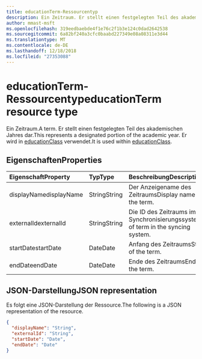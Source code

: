 ```yaml
---
title: educationTerm-Ressourcentyp
description: Ein Zeitraum. Er stellt einen festgelegten Teil des akademischen Jahres dar. Er wird in educationClass verwendet.
author: mmast-msft
ms.openlocfilehash: 319eedbaebde4f1e76c2f1b3e124c0dad2642538
ms.sourcegitcommit: 6a82bf240a3cfc0baabd227349e08a08311e3d44
ms.translationtype: MT
ms.contentlocale: de-DE
ms.lasthandoff: 12/18/2018
ms.locfileid: "27353088"
---
```

# <a name="educationterm-resource-type"></a><span data-ttu-id="5845c-105">educationTerm-Ressourcentyp</span><span class="sxs-lookup"><span data-stu-id="5845c-105">educationTerm resource type</span></span>

<span data-ttu-id="5845c-106">Ein Zeitraum.</span><span class="sxs-lookup"><span data-stu-id="5845c-106">A term.</span></span> <span data-ttu-id="5845c-107">Er stellt einen festgelegten Teil des akademischen Jahres dar.</span><span class="sxs-lookup"><span data-stu-id="5845c-107">This represents a designated portion of the academic year.</span></span> <span data-ttu-id="5845c-108">Er wird in [educationClass](educationclass.md) verwendet.</span><span class="sxs-lookup"><span data-stu-id="5845c-108">It is used within [educationClass](educationclass.md).</span></span>

## <a name="properties"></a><span data-ttu-id="5845c-109">Eigenschaften</span><span class="sxs-lookup"><span data-stu-id="5845c-109">Properties</span></span>
| <span data-ttu-id="5845c-110">Eigenschaft</span><span class="sxs-lookup"><span data-stu-id="5845c-110">Property</span></span>     | <span data-ttu-id="5845c-111">Typ</span><span class="sxs-lookup"><span data-stu-id="5845c-111">Type</span></span>   |<span data-ttu-id="5845c-112">Beschreibung</span><span class="sxs-lookup"><span data-stu-id="5845c-112">Description</span></span>|
|:---------------|:--------|:----------|
|<span data-ttu-id="5845c-113">displayName</span><span class="sxs-lookup"><span data-stu-id="5845c-113">displayName</span></span>| <span data-ttu-id="5845c-114">String</span><span class="sxs-lookup"><span data-stu-id="5845c-114">String</span></span>| <span data-ttu-id="5845c-115">Der Anzeigename des Zeitraums</span><span class="sxs-lookup"><span data-stu-id="5845c-115">Display name of the term.</span></span>| 
|<span data-ttu-id="5845c-116">externalId</span><span class="sxs-lookup"><span data-stu-id="5845c-116">externalId</span></span>|<span data-ttu-id="5845c-117">String</span><span class="sxs-lookup"><span data-stu-id="5845c-117">String</span></span>| <span data-ttu-id="5845c-118">Die ID des Zeitraums im Synchronisierungssystem</span><span class="sxs-lookup"><span data-stu-id="5845c-118">ID of term in the syncing system.</span></span>|
|<span data-ttu-id="5845c-119">startDate</span><span class="sxs-lookup"><span data-stu-id="5845c-119">startDate</span></span>|<span data-ttu-id="5845c-120">Date</span><span class="sxs-lookup"><span data-stu-id="5845c-120">Date</span></span>|<span data-ttu-id="5845c-121">Anfang des Zeitraums</span><span class="sxs-lookup"><span data-stu-id="5845c-121">Start of the term.</span></span>|
|<span data-ttu-id="5845c-122">endDate</span><span class="sxs-lookup"><span data-stu-id="5845c-122">endDate</span></span>|<span data-ttu-id="5845c-123">Date</span><span class="sxs-lookup"><span data-stu-id="5845c-123">Date</span></span>|<span data-ttu-id="5845c-124">Ende des Zeitraums</span><span class="sxs-lookup"><span data-stu-id="5845c-124">End of the term.</span></span>|

## <a name="json-representation"></a><span data-ttu-id="5845c-125">JSON-Darstellung</span><span class="sxs-lookup"><span data-stu-id="5845c-125">JSON representation</span></span>

<span data-ttu-id="5845c-126">Es folgt eine JSON-Darstellung der Ressource.</span><span class="sxs-lookup"><span data-stu-id="5845c-126">The following is a JSON representation of the resource.</span></span>

<!-- {
  "blockType": "resource",
  "optionalProperties": [

  ],
  "@odata.type": "microsoft.graph.educationTerm"
}-->

```json
{
  "displayName": "String",
  "externalId": "String",
  "startDate": "Date",
  "endDate": "Date"
}
```

<!-- uuid: 4e9d671f-3068-4e09-aba2-b39e81a0e452
2015-10-25 14:57:30 UTC -->
<!-- {
  "type": "#page.annotation",
  "description": "educationTerm resource",
  "keywords": "",
  "section": "documentation",
  "tocPath": ""
}-->